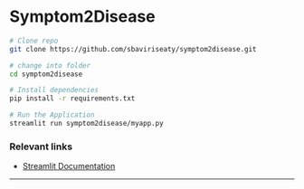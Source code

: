 # Symptom2Disease

```bash
# Clone repo
git clone https://github.com/sbaviriseaty/symptom2disease.git

# change into folder
cd symptom2disease

# Install dependencies
pip install -r requirements.txt

# Run the Application
streamlit run symptom2disease/myapp.py
```

### Relevant links
- [Streamlit Documentation](https://docs.streamlit.io/)

---